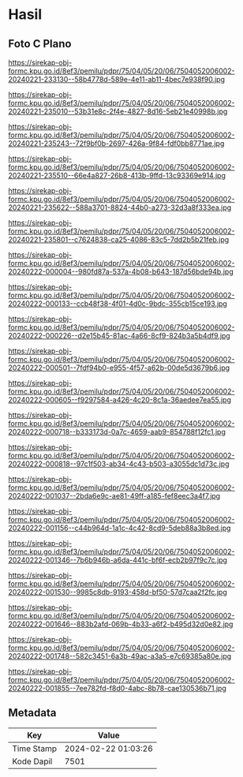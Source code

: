 # Hasil

## Foto C Plano

https://sirekap-obj-formc.kpu.go.id/8ef3/pemilu/pdpr/75/04/05/20/06/7504052006002-20240221-233130--58b4778d-589e-4e11-ab11-4bec7e938f90.jpg

https://sirekap-obj-formc.kpu.go.id/8ef3/pemilu/pdpr/75/04/05/20/06/7504052006002-20240221-235010--53b31e8c-2f4e-4827-8d16-5eb21e40998b.jpg

https://sirekap-obj-formc.kpu.go.id/8ef3/pemilu/pdpr/75/04/05/20/06/7504052006002-20240221-235243--72f9bf0b-2697-426a-9f84-fdf0bb8771ae.jpg

https://sirekap-obj-formc.kpu.go.id/8ef3/pemilu/pdpr/75/04/05/20/06/7504052006002-20240221-235510--66e4a827-26b8-413b-9ffd-13c93369e914.jpg

https://sirekap-obj-formc.kpu.go.id/8ef3/pemilu/pdpr/75/04/05/20/06/7504052006002-20240221-235622--588a3701-8824-44b0-a273-32d3a8f333ea.jpg

https://sirekap-obj-formc.kpu.go.id/8ef3/pemilu/pdpr/75/04/05/20/06/7504052006002-20240221-235801--c7624838-ca25-4086-83c5-7dd2b5b21feb.jpg

https://sirekap-obj-formc.kpu.go.id/8ef3/pemilu/pdpr/75/04/05/20/06/7504052006002-20240222-000004--980fd87a-537a-4b08-b643-187d56bde94b.jpg

https://sirekap-obj-formc.kpu.go.id/8ef3/pemilu/pdpr/75/04/05/20/06/7504052006002-20240222-000133--ccb48f38-4f01-4d0c-9bdc-355cb15ce193.jpg

https://sirekap-obj-formc.kpu.go.id/8ef3/pemilu/pdpr/75/04/05/20/06/7504052006002-20240222-000226--d2e15b45-81ac-4a66-8cf9-824b3a5b4df9.jpg

https://sirekap-obj-formc.kpu.go.id/8ef3/pemilu/pdpr/75/04/05/20/06/7504052006002-20240222-000501--7fdf94b0-e955-4f57-a62b-00de5d3679b6.jpg

https://sirekap-obj-formc.kpu.go.id/8ef3/pemilu/pdpr/75/04/05/20/06/7504052006002-20240222-000605--f9297584-a426-4c20-8c1a-36aedee7ea55.jpg

https://sirekap-obj-formc.kpu.go.id/8ef3/pemilu/pdpr/75/04/05/20/06/7504052006002-20240222-000718--b333173d-0a7c-4659-aab9-854788f12fc1.jpg

https://sirekap-obj-formc.kpu.go.id/8ef3/pemilu/pdpr/75/04/05/20/06/7504052006002-20240222-000818--97c1f503-ab34-4c43-b503-a3055dc1d73c.jpg

https://sirekap-obj-formc.kpu.go.id/8ef3/pemilu/pdpr/75/04/05/20/06/7504052006002-20240222-001037--2bda6e9c-ae81-49ff-a185-fef8eec3a4f7.jpg

https://sirekap-obj-formc.kpu.go.id/8ef3/pemilu/pdpr/75/04/05/20/06/7504052006002-20240222-001156--c44b964d-1a1c-4c42-8cd9-5deb88a3b8ed.jpg

https://sirekap-obj-formc.kpu.go.id/8ef3/pemilu/pdpr/75/04/05/20/06/7504052006002-20240222-001346--7b6b946b-a6da-441c-bf6f-ecb2b97f9c7c.jpg

https://sirekap-obj-formc.kpu.go.id/8ef3/pemilu/pdpr/75/04/05/20/06/7504052006002-20240222-001530--9985c8db-9193-458d-bf50-57d7caa2f2fc.jpg

https://sirekap-obj-formc.kpu.go.id/8ef3/pemilu/pdpr/75/04/05/20/06/7504052006002-20240222-001646--883b2afd-069b-4b33-a6f2-b495d32d0e82.jpg

https://sirekap-obj-formc.kpu.go.id/8ef3/pemilu/pdpr/75/04/05/20/06/7504052006002-20240222-001748--582c3451-6a3b-49ac-a3a5-e7c69385a80e.jpg

https://sirekap-obj-formc.kpu.go.id/8ef3/pemilu/pdpr/75/04/05/20/06/7504052006002-20240222-001855--7ee782fd-f8d0-4abc-8b78-cae130536b71.jpg


## Metadata

| Key        | Value               |
| ---------- | ------------------- |
| Time Stamp | 2024-02-22 01:03:26 |
| Kode Dapil | 7501                |



